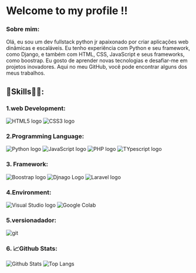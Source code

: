 # Welcome to my profile !!

### Sobre mim:

Olá, eu sou um dev fullstack python jr apaixonado por criar aplicações web dinâmicas e escaláveis.
Eu tenho experiência com Python e seu framework, como Django, e também com HTML, CSS, JavaScript
e seus frameworks, como boostrap. Eu gosto de aprender novas tecnologias e desafiar-me em projetos
inovadores. Aqui no meu GitHub, você pode encontrar alguns dos meus trabalhos.

## 🚀Skills👩‍💻:

### 1.web Development:
![HTML5 logo](https://img.shields.io/badge/HTML5-E34F26?style=for-the-badge&logo=html5&logoColor=white)
![CSS3 logo](https://img.shields.io/badge/CSS3-1572B6?style=for-the-badge&logo=css3&logoColor=white)

### 2.Programming Language:

![Python logo](https://img.shields.io/badge/Python-FFD43B?style=for-the-badge&logo=python&logoColor=blue)
![JavaScript logo](https://img.shields.io/badge/JavaScript-323330?style=for-the-badge&logo=javascript&logoColor=F7DF1E)
![PHP logo](https://img.shields.io/badge/PHP-777BB4?logo=php&logoColor=white&style=for-the-badge)
![TYpescript logo](https://img.shields.io/badge/TypeScript-007ACC?logo=typescript&logoColor=white&style=for-the-badge)



### 3. Framework:
![Boostrap logo](https://img.shields.io/badge/Bootstrap-563D7C?style=for-the-badge&logo=bootstrap&logoColor=white)
![Djnago Logo](https://img.shields.io/badge/Django-092E20?style=for-the-badge&logo=django&logoColor=green)
![Laravel logo](https://img.shields.io/badge/laravel-%23FF2D20.svg?style=for-the-badge&logo=laravel&logoColor=white)

### 4.Environment:
![Visual Studio logo](https://img.shields.io/badge/Visual_Studio_Code-0078D4?style=for-the-badge&logo=visual%20studio%20code&logoColor=white)
![Google Colab](https://img.shields.io/badge/Colab-F9AB00?style=for-the-badge&logo=googlecolab&color=525252)

### 5.versionadador:
![git](https://img.shields.io/badge/GIT-E44C30?style=for-the-badge&logo=git&logoColor=white)


### 6. 📈Github Stats:
![Github Stats](https://github-readme-stats.vercel.app/api?username=anuraghazra&rank_icon=github)
![Top Langs](https://github-readme-stats.vercel.app/api/top-langs/?username=anuraghazra&hide_progress=true)
